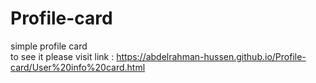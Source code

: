 # Profile-card
 simple profile card <br>
to see it please visit link : https://abdelrahman-hussen.github.io/Profile-card/User%20info%20card.html
